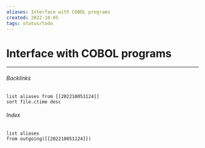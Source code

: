 ```yaml
---
aliases: Interface with COBOL programs
created: 2022-10-05
tags: status/todo
---
```


# Interface with COBOL programs


---
###### Backlinks
```dataview
list aliases from [[202210051124]]
sort file.ctime desc
```

###### Index
```dataview
list aliases
from outgoing([[202210051124]])
```
